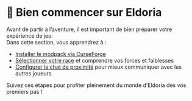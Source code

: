 # 🌟 Bien commencer sur Eldoria

Avant de partir à l’aventure, il est important de bien préparer votre expérience de jeu.  
Dans cette section, vous apprendrez à :  
- [Installer le modpack via CurseForge](installation.md)  
- [Sélectionner votre race](race.md) et comprendre vos forces et faiblesses  
- [Configurer le chat de proximité](chat-proxy.md) pour mieux communiquer avec les autres joueurs  

Suivez ces étapes pour profiter pleinement du monde d’Eldoria dès vos premiers pas !
